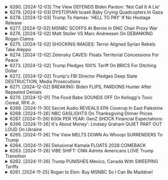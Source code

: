 <details>
<summary>6280. [2024-12-03] The View DEFENDS Biden Pardon: 'Not Call It A Lie'</summary><br>

<a href="https://www.youtube.com/watch?v=z34i54WM8B8" target="_blank">
    <img src="https://img.youtube.com/vi/z34i54WM8B8/maxresdefault.jpg" 
        alt="[Youtube]" width="200">
</a>

# The View DEFENDS Biden Pardon: 'Not Call It A Lie'

## 喬·拜登總統任期總結重點整理

以下針對文章內容，就喬·拜登總統的任期遺產，整理重點：

**一、 核心論點：整體評價負面，歷史評價預期不佳**

*   文章主軸認為，拜登總統的歷史遺產將會是負面的，甚至會被視為比前任總統歐 Barack Obama 和 George W. Bush 更糟糕的總統。
*   核心原因在於外交政策的重大失敗，以及在推動新自由主義秩序轉變、產業政策、反托拉斯措施等方面的努力與外交災難形成強烈對比，導致其在經濟上的正向努力被淹沒。

**二、外交政策的崩潰：**

*   對阿富汗撤軍的執行方式受到批評，被認為是為了掩蓋美國國民的不滿而實施。
*   持續的中東干預政策，未見改善。
*   烏克蘭戰爭的爆發，被視為拜登政府外交政策的重大失敗。
*   其對「基於規則的秩序」的堅持，與其實際政策行為間出現矛盾。

**三、國內政策的混亂：**

*   雖然拜登政府在反壟斷政策、產業政策及勞工權益保護方面取得了進展。
*   美國的經濟狀況，包括通膨及國內動盪，是2008年以來最糟糕的情況。
*   雖然拜登總統在經濟表現上優於歐巴馬總統。但最終整體表現還是令人失望。

**四、對比與類比：**

*   將拜登總統的處境與歷史人物 Calvin Coolidge 進行了對比，認為拜登總統可能會像 Coolidge 一樣，在歷史上成為一個默默無聞且不受重視的人物。
*   認為拜登總統在某些方面，甚至不如吉米·卡特總統。

**五、 選民觀感：**

*   選民對民主制度感到失望，認為其無法解決問題。
*   儘管一些選民支持拜登總統，但許多人最終投票給了唐納·特朗普總統，因為他們對現狀感到無法忍受。

**六、 總統政治手法的矛盾：**

*   拜登總統在赦免其子罪行上，使用了與唐納 Trump總統相同的論述且手法，這也使得美國民眾對其政府產生不信任感。
*  美國政府的政策和言行不一致，使得選民對其政府產生不信任感。

**七、總結：**

*   文章認為，拜登總統的歷史遺產，將是一個複雜且矛盾的遺產。 他在國內政策上取得了一定的成就，但也在外交政策上犯下了嚴重的錯誤。
</details>

<details>
<summary>6279. [2024-12-03] DYSTOPIAN Israeli Baby Crying Quadcopters In Gaza</summary><br>

<a href="https://www.youtube.com/watch?v=Y1Xd9qMWh54" target="_blank">
    <img src="https://img.youtube.com/vi/Y1Xd9qMWh54/maxresdefault.jpg" 
        alt="[Youtube]" width="200">
</a>

# DYSTOPIAN Israeli Baby Crying Quadcopters In Gaza

## イスラエル・ガザ情勢及びバイデン政権に関する詳細な要約

以下の要約は、与えられた文章の内容を客観的にまとめ、条項ごとに整理したものです。

**I. ガザ地区における人道状況と援助活動への攻撃**

* **ワールドセントラルキリッスン攻撃:** ワールドセントラルキリッスンの支援活動員が、イスラエルによる攻撃で殺害された。この組織は、ガザ地区における人道支援活動を行っていた。
* **国際メディアと人道機関への攻撃:** 複数の国際メディアや人道機関の活動が、イスラエルにより阻害されているとの指摘がある。
* **人道危機:** ガザ地区では深刻な人道危機が発生しており、食糧、水、医療などの供給が困難となっている。

**II. イスラエル軍による攻撃とその影響**

* **民間人犠牲者:** ガザ地区におけるイスラエル軍の攻撃により、多数の一般市民が犠牲となっている。
* **インフラ破壊:** 住宅、病院、学校など、ガザ地区のインフラが深刻な打撃を受けている。
* **包囲と移動の制限:** ガザ地区は封鎖され、住民の移動が著しく制限されている。

**III. イスラエルによる言論統制の疑い**

* **報道制限:** イスラエルは、報道機関に対し、ガザ地区における状況報道を制限しているとの疑いがある。
* **ソーシャルメディアの監視:** イスラエルは、ソーシャルメディア上での言論を監視し、プロパレスチナ的な意見を抑圧しようとしているとの指摘がある。

**IV. バイデン政権の動きと批判**

* **パレスチナに対する百年戦争:** バイデン大統領が、ラシード・カーリーによるパレスチナをテーマにした歴史書を読んでいること。この書籍は、パレスチナに対する長年の暴力的な弾圧を詳述している。この行為が批判を呼ぶ。
* **海外訪問時の報道制限:** アフリカ訪問において、米国大統領としての記者会見を行わないこと。これは、米国政府ではなく中国政府の要請によるものであることに批判。
* **無計画な言動:** 大統領の言動が無計画で不整合が多く、混乱を招いていること。
* **ルーズベルトとの比較:** ルーズベルトがアマゾンの熱帯雨林を訪れて体調を崩したことと比較し、バイデン大統領の行動に警鐘。

**V. 独立系メディアの重要性**

* 本動画は、従来の主流メディアとは異なり、独立した視点から事件を報道することの重要性を強調している。
* 独立系メディアを支援することによって、より公平で透明性の高い報道が促進されることを訴えている。

**留意点:**

* この要約は、提供された文章に基づいています。
* 情報の正確性を保証するために、複数の情報源を参照することをお勧めします。
* この要約は、あくまで客観的な概要であり、特定の立場を支持するものではありません。
</details>

<details>
<summary>6278. [2024-12-03] Trump To Hamas: 'HELL TO PAY' If No Hostage Release</summary><br>

<a href="https://www.youtube.com/watch?v=9qEsKKUg8HA" target="_blank">
    <img src="https://img.youtube.com/vi/9qEsKKUg8HA/maxresdefault.jpg" 
        alt="[Youtube]" width="200">
</a>

# Trump To Hamas: 'HELL TO PAY' If No Hostage Release

好的，這裡為您提供錄音檔的重點摘要，以簡潔和有條理的方式呈現：

**核心議題：**

*   **美國總統對以色列及中東局勢立場：** 本段對話主要討論了美國總統特朗普政府的中東政策，特別關注對以色列的強硬支持及可能引發的衝突。

**特朗普政府的中東政策：**

*   **對以色列強硬支持：** 特朗普政府被認為是美國歷史上最支持以色列的政府，這與美國傳統的抑制與平衡政策有所不同。
*   **對伊朗強硬：** 特朗普政府及幕僚，包含國防官員對於伊朗採取強硬的政策，包括退出伊核協議。
*   **對抗風險的漠視：** 許多政府官員傾向於以軍事手段解決衝突，對可能爆發戰爭的風險視而不見。
*   **幕僚影響力：** 總統本人表示希望避免與伊朗發生衝突，但其幕僚團隊（如麥克·沃茨、馬可·魯比歐）對於伊朗強硬派居多，對總統的決策構成影響。
*   **缺乏平衡聲音：** 團隊中幾乎沒有反對對抗的聲音，只有少數官員（如 JD·萬斯）表達不同意見，但其影響力有限。

**潛在風險與擔憂：**

*   **衝突擴大：** 強硬政策可能導致衝突擴大，甚至引發區域戰爭。
*   **忽略風險評估：** 強硬派官員看似無視戰爭的潜在風險。
*   **意識形態與利益：** 意識形態、金錢和各方利益的交織，可能使美國陷入重大的衝突。

**總結：**

本次討論聚焦於美國總統的政策與立場對中東地區衝突的潛在影響。 強硬派官員的影響力、缺乏平衡評估、以及潛在的風險，使得該地區的局勢充滿變數。

請注意，這是一個基於錄音內容的摘要。 完整內容可能包含更多細節和背景資訊。
</details>

<details>
<summary>6277. [2024-12-02] MSNBC SCOFFS At Bernie in DNC Chair Proxy War</summary><br>

<a href="https://www.youtube.com/watch?v=6XEL5Z6D38U" target="_blank">
    <img src="https://img.youtube.com/vi/6XEL5Z6D38U/maxresdefault.jpg" 
        alt="[Youtube]" width="200">
</a>

# MSNBC SCOFFS At Bernie in DNC Chair Proxy War

## 民主黨資金與政治路線分析 - 主要論點及重點整理

本文深入分析了民主黨的政治路線與資金來源，探討其對黨內政策和候選人選定的影響，並批判現狀下的民主黨如何受資金的制約而缺乏真正的變革能力。

**一、核心批評：民主黨資金來源與政治路線的扭曲**

*   **資金至上主義：** 作者認為民主黨的政治路線深受資金的影響，候選人選舉和政策制定往往優先考慮大資金提供者的利益，而非選民需求。
*   **階級鬥爭欠缺：** 作者批評民主黨未能真正展開階級鬥爭，未能有效針對財閥和企業強權展開對抗。
*   **候選人選定機制：** 黨內候選人往往偏向那些擅長於資金籌集而非具有真正的政治遠見和領導力的人。

**二、具體案例與證據分析**

*   **卡瑪拉·哈里斯 (Kamala Harris) 競選案：** 指出哈里斯的競選活動後段時期，在民意支持下降時，資金提供者（例如Uber高管 Tony West）開始影響競選策略，導致其放棄了具有民意基礎的經濟民粹主義路線，轉而推動傳統精英路線。
*   **數據分析及圖表佐證：** 引述Labor Worker Center的數據分析，指出強調經濟民粹主義的廣告更能爭取到工人階級選民的支持，但卻遭到卡瑪拉·哈里斯競選團隊的打壓。
*   **競選資金與政治立場：** 指出民主黨的資金來源導致其候選人往往偏好於風險較低、策略穩妥，而非真正能夠代表民意，推動變革的政治立場。

**三、資金對黨內決策的具體影響**

*   **政策制定：** 黨內政策往往受到大企業和富豪的影响，未能有效解决工人階級和弱勢群體的利益訴求。
*   **候選人選擇：** 大資金提供者往往對候選人的選擇有重要的影響力，導致那些能够争取到政治捐獻的候選人更容易获得黨內支持。
*   **競選策略：** 資金提供者的影響還會拓展到競選策略的制定，例如廣告投放、媒體溝通等，導致競選活動往往偏離選民的真實需求。

**四、作者觀點與建議**

*   **呼籲禁止企業捐款：** 作者認為，民主黨應該禁止企業和富豪向黨內捐款，以消除資金對黨內決策的影響。
*   **重塑候選人選定機制：** 重視候選人的政治遠見、領導能力和代表民意能力，而非資金籌集能力。
*   **展開真正的階級鬥爭：** 關注工人階級和弱勢群體的利益訴求，與財閥和企業強權展開對抗，推動更公平、公正的社會。

**總結：**

文章批判了民主黨受資金控制的現象，認為這阻礙了其進行真正的變革和推動進步政策的努力。作者希望通過禁止企業捐款、重塑候選人選定機制，以及展開真正的階級鬥爭，使民主黨更好地服務於人民，實現社會的公平正義。
</details>

<details>
<summary>6276. [2024-12-02] Matt Stoller VS Marc Andreesen On DEBANKING Rogan Claims</summary><br>

<a href="https://www.youtube.com/watch?v=7R-4Wk_MGHc" target="_blank">
    <img src="https://img.youtube.com/vi/7R-4Wk_MGHc/maxresdefault.jpg" 
        alt="[Youtube]" width="200">
</a>

# Matt Stoller VS Marc Andreesen On DEBANKING Rogan Claims

以下是根據提供的文字內容，清晰、客觀的重點整理：

**一、討論核心：消費者金融保護局 (CFPB) 與其功能**

*   **CFPB 的主要職責:** 保護消費者免受不公平、欺騙性或濫用性的金融行為的侵害，並促進金融知識普及。
*   **CFPB 的成就:**
    *   返還給受害消費者的資金高達 1.9 億美元，針對非法規費和汽車貸款轉帳問題。
    *   近 1.4 億美元返還給因違規收費或汽車貸款收費而受損的消費者。
    *   推動「公開銀行規則」，允許消費者更輕鬆地轉移銀行賬戶，促進競爭。
    *   實施競競爭促使銀行家起訴CFPB。

**二、政治因素與批評**

*   **對 CFPB 的批評:** 有人以伊麗莎白·沃輪 (ElizabethWarren) 的參與為由，將 CFPB 歸類為過度擴張的行政機構。
*   **對批評的回應:** 該機構在保護消費者權益方面非常有效，且應被視作正當的政府職能而非惡意行政。
*   **特朗普政府的立場:** 分析師表示，馬克·安德里奧斯 (Mark Andrees)可能試圖將特朗普傾向於廢除CFPB。

**三、CFPB 的核心功能與爭議**

*   **促成競爭:** “公開銀行規則”允許消費者輕鬆轉移銀行賬戶，引發銀行家的不滿，並導致他們起訴 CFPB。
*   **維護創新:** 促進新的銀行和金融科技公司的進入，對現有銀行構成挑戰。

**四、更廣泛的政治爭論**

*   **行政機構的必要性:** 在複雜社會中，需要有效的政府管理機構，以確保公平的治理。
*   **拜登政府的立場:** 分析師對拜登政府在理解這一點的能力表示懷疑。
*   **對政府治理的反思:** 需要長期有效的統治才能使政府管理良好。

**五、核心觀點總結**

*   CFPB 在保護消費者權益方面發揮了重要的作用。
*   對 CFPB 的批評通常源於政治立場或對行政機構的普遍擔憂，而非對該機構實際績效的客觀評估。
*   有效的政府治理需要強大的法律框架和具有公信力的管理機構，以確保金融市場的公平和透明。
</details>

<details>
<summary>6275. [2024-12-02] SHOCKING IMAGES: Terror Aligned Syrian Rebels Take Aleppo</summary><br>

<a href="https://www.youtube.com/watch?v=Jvezr1jHJLI" target="_blank">
    <img src="https://img.youtube.com/vi/Jvezr1jHJLI/maxresdefault.jpg" 
        alt="[Youtube]" width="200">
</a>

# SHOCKING IMAGES: Terror Aligned Syrian Rebels Take Aleppo

## シリア情勢に関する文獻總括

本稿は、ある時期のシリア情勢に関する分析をまとめたもので、複雑化する地域動向と、それに対する米国外交政策の影響を中心に論述しています。

### 1. シリア情勢の現状と各勢力の動向

*   **アレッポの陥落と政権勢力の脆弱化**: 政権軍の中核的存在であったワーグナー準軍事組織の解散により、政権軍の戦力は大幅に低下。ロシアの支援に依存する状況が鮮明になっています。
*   **過激組織の台頭**: 政府軍の弱体化と米国の制裁によって、再び過激組織が力を付け始めている。旧来のISISと類似の事態が再発する可能性が示唆されています。
*   **ヒズbollahの打撃**: イスラエルとの戦闘による損害を受け、シリアにおける影響力が低下しています。これにより、ヒズbollahが重要な支援者であったアサド政権も力を失いつつあります。
*   **アルカイダの影響力増大**: 政権軍の弱体化に乗じてアルカイダが勢力を拡大しており、地域の安定を脅かす存在となっている。

### 2. 米国外交政策の影響と責任

*   **制裁と孤立化**: 米国はダマスクスのアサド政権に対し、制裁を科し、国際的に孤立させる政策を推進しています。これにより、政権は弱体化し、過激派の活動を誘発する要因となっています。
*   **反政府勢力の支援**: 米国は以前、反政府勢力を支援し武器を供給していましたが、最近では関与が減少しています。しかし、その過去の行動が現在のアメリカ外交政策を複雑にしています。
*   **地域安定への否定的な寄与**: 米国のアクションにより、シリアは不安定になり、地域の安定を脅かす存在となっている。

### 3. 多様な勢力間の複雑な関係

*   **イスラエルの関与**: イスラエルは、シリア内でのヒズbollahによる武器輸送を防ぐために、シリアを頻繁に空襲しています。
*   **国際的アクターの立場**: 各国がシリアに関心を抱き、様々な影響を与えている。

### 4. 今後の展望と課題

*   **シリアの不確実な未来**: シリアの国情は不安定で、今後の展開は不透明である。
* **サドの再編可能性**: サドが再集結できるかは不明ではあるが、状況の推移が注目される。
*   **地域の安定と安全保障**: シリア情勢の悪化が、地域全体の安定と安全保障に深刻な影響を与える可能性がある。

本分析は、シリア情勢が複雑に絡み合った要因によって左右されることを示しています。アメリカをはじめとする国際社会が、この地域で責任ある役割を果たすためには、多角的な視点と慎重な対応が必要不可欠です。
</details>

<details>
<summary>6274. [2024-12-02] Zelensky CAVES: Floats Territorial Concessions For Peace</summary><br>

<a href="https://www.youtube.com/watch?v=LN1TRnHRdgg" target="_blank">
    <img src="https://img.youtube.com/vi/LN1TRnHRdgg/maxresdefault.jpg" 
        alt="[Youtube]" width="200">
</a>

# Zelensky CAVES: Floats Territorial Concessions For Peace

以下は、提供されたテキストの主な要点と分析を包括的、客観的、構造化された形式でまとめたものです。

**I. ウクライナとガザ情勢に対する国民の不満**

*   **外交政策の重要性:** トランプ支持者の投票行動（AOCのインタビューから）を分析する中で、ガザとウクライナ情勢に関心が薄い、あるいは反対している有権者が、トランプ氏の支持に繋がっていることが強調されている。
*   **税金の使途への不満:** 外国紛争に税金を浪費している一方で、国内の問題（例：経済的困窮、物価上昇）が解決されていないことへの強い不満が示されている。特に、市民社会プログラムへの資金提供と国内の経済状況との不均衡が指摘されている。
*   **民主党の弱点:** ウクライナとガザ情勢に対する民主党の政策が、道徳的な正義と国内の経済問題の双方で、一部の有権者にとって十分な説得力を持っていないことが指摘されている。

**II. ドナルド・トランプの再選戦略と魅惑性**

*   **反戦イメージと投票行動** トランプ氏は、「反戦」の立場を強調することで、外交政策への関心の低さを巧みにつなげ、有権者の共感を呼ぶ戦略を狙っていると分析されている。
*   **勝利を掴む力:** トランプ氏は、これまで共和党が苦労してきた一般選挙での勝利（説得力のある勝利）を達成する可能性を秘めている。 
*   **混沌とした姿勢と支持:** トランプ氏は混沌とした政治的なスタイルでありながら、それを支持者に受け入れられ、政治的な魅力を生み出していることが指摘されている。

**III. 民主党への提言と潜在的な問題点**

*   **議論の必要性:** 民主党は、ウクライナとガザ情勢に対する政策を効果的に訴求できる人物を育成し、議論のリードを図るべきである。
*   **外交政策への批判:** ディスカッションを通じて、民主党は自身の外交政策における矛盾点を明確にし、国民に適切な説明をなすべきである。

**IV. 全体的な分析と結論**

*   **国内外の問題の相互接続:** 国際的な紛争と国内経済問題は密接に関連しており、有権者はその関連性を認識している。
*    **税金と資金の使途:** 税金をどこにどの用に使うのかは、国民の関心を引く重要な要素であり、民主党は政策を説明する際にそれを強調すべきである。
*   **トランプの魅力:** トランプ氏は、外交政策と国内経済問題の両方で、一部の有権者の不満を利用して支持を集める能力を持っている。
</details>

<details>
<summary>6273. [2024-12-02] Trump Pledges 100% Tariff On BRICS For Ditching Dollar</summary><br>

<a href="https://www.youtube.com/watch?v=iGvb5sIz9zI" target="_blank">
    <img src="https://img.youtube.com/vi/iGvb5sIz9zI/maxresdefault.jpg" 
        alt="[Youtube]" width="200">
</a>

# Trump Pledges 100% Tariff On BRICS For Ditching Dollar

## トランプ政権下の貿易政策：焦点と分析 (要約)

**概要:** 本資料は、トランプ政権下の貿易政策、特にCanadaとの関係性、並びに今後の展開について、インタビュー内容を元に整理したものです。

**I. 全体像：トランプ政権の貿易政策の特徴と動機**

*   **国家安全保障の重視:** フェンタニルなどの麻薬対策を名目に、貿易政策を国家安全保障上の問題と位置づける傾向が強い。これにより、従来型の貿易交渉の枠組みを超えた政策展開が期待される。
*   **従来の貿易枠組みからの逸脱:** フェンタニル問題と貿易措置を直接結びつけることは、従来の貿易慣行から逸脱する行為と見なされる場合がある。
*   **大統領の裁量権の拡大:** 大統領は国家安全保障上の緊急事態を判断し、独自の裁量権で関税措置を講じることが可能である。裁判所がこれに異議を唱える可能性は低いと見られている。

**II. カナダとの関係性**

*   **貿易赤字への不満:** トランプ政権はカナダとの貿易不均衡を是正したいと考えており、不当な貿易慣行の是正を目指している。
*   **フェンタニル問題:** カナダからのフェンタニル流入を問題視し、貿易措置によってこの状況に対処しようとしている。ただし、カナダはフェンタニルの供給源ではないと主張している。
*   **貿易交渉の現状:** カナダとの貿易交渉は複雑化しており、今後の展開は不透明である。

**III. 関係者への影響**

*   **ボブ・ライトハイザー（前貿易担当代表）:** ライトハイザーは真面目な交渉者であり、現実的な視点を持っており、 トランプ政権からの排除は、トランプ大統領の忠誠心を重視する姿勢が反映された結果である。ライトハイザーの排除は、建設的で合理的な交渉を難しくする可能性がある。

**IV. 今後の展望**

*   **不確実性の増大:** トランプ政権の変則的な政策運営は、貿易交渉の不確実性を高めている。
*   **国家安全保障の重視:** 国家安全保障を理由とした政策展開は、今後の貿易政策の見通しを不確実なものにする。

**結論:** トランプ政権下の貿易政策は、従来の枠組みにとらわれず、大統領の裁量権による政策運営がみられる。国家安全保障を理由とした政策展開、関係者の排除、不確実性の増大などが懸念される。
</details>

<details>
<summary>6272. [2024-12-02] Trump's FBI Director Pledges Deep State DESTRUCTION, Media Prosecutions</summary><br>

<a href="https://www.youtube.com/watch?v=o2m4EEUgbQ0" target="_blank">
    <img src="https://img.youtube.com/vi/o2m4EEUgbQ0/maxresdefault.jpg" 
        alt="[Youtube]" width="200">
</a>

# Trump's FBI Director Pledges Deep State DESTRUCTION, Media Prosecutions

## 文档摘要：政治任命与权力运作分析

**概要:** 此段视频内容主要分析了特朗普政府（以及潜在的未来政府）内的人事安排，批判了权力运作中的裙带关系和利益输送，并讨论了相关人事对政策走向的潜在影响。

**关键要点和分析:**

**一、农业部政策的影响**

*   **R.D. Hubbard的任命:** 特朗普任命R.D. Hubbard为农业部顾问，这引发了对Hubbard先前涉嫌欺诈活动的质疑。Hubbard曾因对黑人农民的歧视性贷款审批行为遭到调查，此任命可能暗示着对历史性不正义缺乏重视，以及对农业政策公平性的轻视。
*   **对R.F.K. Jr.的影响:** R.D. Hubbard的任命可能对R.F.K. Jr.的政策空间造成阻碍。

**二、政治任命中的裙带关系与利益输送**

*   **查尔斯·库斯纳 (Charles Kushner) 的任命:** 特朗普任命查尔斯·库斯纳为驻法国大使。查尔斯·库斯纳此前曾因逃税、妨碍司法公正等罪名被定罪，并因此受到特朗普的恩赦。此任命被批评为赤裸裸的裙带关系，代表了特朗普政府对法律的践踏和对腐败行为的纵容。库斯纳与克里斯·克里斯蒂旧怨也为此次任命蒙上阴影。
*   **蒂凡妮·特朗普姻夫父亲的任命:** 蒂凡妮·特朗普的姻夫的父亲被任命为特朗普的中东问题高级顾问，体现了特朗普政府将家族成员纳入核心决策体系的趋势，被评论员形容为君主制般的举动。

**三、对特定政策可能造成的潜在影响:**

*   **农业政策:** 对黑人农民的歧视性贷款审批行为可能预示着农业政策的不公平性。
*   **外交政策:** 缺乏专业背景的家族成员可能对外交政策的有效性产生负面影响。

**四、对权力运作的批判:**

*   **缺乏透明度:** 人事安排缺乏透明度，难以评估潜在的利益冲突和政策偏见。
*   **制度腐败:** 多起任命案体现出制度腐败和对法律的漠视，破坏了公众对政府的信任。
*   **权力运作模式：** 特朗普政府的权力运作模式体现出君主制特征，将家族成员纳入决策体系，破坏了政治生态的平衡。

**五、对未来政府的影响：**

*   **潜在风险：** 如果未来政府沿用现有的权力运作模式，将面临更大的制度腐败和政策风险。
*   **独立媒体的作用：** 独立媒体的监督和曝光至关重要，有助于提高透明度，促进制度改革。

**总结:**  该段视频分析揭示了一种令人担忧的权力运作模式，即通过裙带关系和利益输送来实现政治目标。这不仅损害了政府的公信力，也可能对社会公平和制度健康造成长远的影响。
</details>

<details>
<summary>6271. [2024-12-02] BREAKING: Biden FLIPS, PARDONS Hunter After Repeated Denials</summary><br>

<a href="https://www.youtube.com/watch?v=7CSH8WjF0bE" target="_blank">
    <img src="https://img.youtube.com/vi/7CSH8WjF0bE/maxresdefault.jpg" 
        alt="[Youtube]" width="200">
</a>

# BREAKING: Biden FLIPS, PARDONS Hunter After Repeated Denials

## 焦點與論點整理 (喬·拜登評論摘要)

**概述：** 此講者表達了對美國總統喬·拜登強烈的批判，認為其行為帶有個人英雄主義、自私，且與其早期宣揚的價值觀背道而馳。評論涵蓋了拜登的政治策略、政策抉擇，以及對民主黨的影響。

**一、拜登的個人特質與政治行為：**

*   **自私及權力慾：** 強調拜登是個權力慾強的人，即使在表明可能只做一任總統後，仍然堅持執政，並意圖干擾民主黨的發展。
*   **利用與欺騙：** 講者認為，拜登上任後並未兌現承諾，而是利用選民的信任，追求個人利益。
*   **缺乏誠信:** 指控拜登長期以來並未遵循既定的道德標準，其言行與宣揚的價值觀存在巨大落差。
*   **性格缺陷：**  將拜登描述為一個自戀且傲慢的人，缺乏真正關心美國及公民福祉的意願。

**二、拜登的政策決策與影響：**

*   **對中東議題的責任：** 認為拜登對加沙地帶的現狀負有共謀責任，並未以有效方式解決衝突。
*   **對民主黨的干擾：**  講者認為拜登堅持執政，並將卡玛拉·哈里斯推入困難境地，阻碍民主黨發展。
*   **未能終止特朗普時代：** 指控拜登在未能成功結束特朗普時代的責任重大，未能實現其承諾的政治變革。
*   **對法治的態度：** 強調拜登同意由特朗普任命的檢察官調查其子，並設置特別檢察官，顯示出對法治標準的搖擺不定。

**三、對政治現狀的觀察：**

*   **對政治制度的幻滅：** 對政治家普遍存在的自私和權力慾表示失望，認為拜登只是其中之一。
*   **價值觀的崩塌：** 認為許多政治家的道德標準低下，對公眾福祉漠不關心。
*   **對政治現狀的接受：** 講者坦言，對政治家普遍存在的缺陷感到麻木，認為這是政治制度的常態。
*   **對真相的揭露：** 感謝拜登揭示了他真正的本性，並暴露了政治家長期以來存在的欺騙行為。

**總結：**

講者強烈批判了喬·拜登的個人特質、政治行為和對美國政治的影響，認為其行為與其宣揚的價值觀背道而馳。他對政治制度的普遍缺陷感到失望，並認為拜登只是其中之一。
</details>

<details>
<summary>6270. [2024-12-01] The Food Babe SOUNDS OFF On Kellogg's Toxic Cereal, RFK Jr.</summary><br>

<a href="https://www.youtube.com/watch?v=lcgBTnPXQnQ" target="_blank">
    <img src="https://img.youtube.com/vi/lcgBTnPXQnQ/maxresdefault.jpg" 
        alt="[Youtube]" width="200">
</a>

# The Food Babe SOUNDS OFF On Kellogg's Toxic Cereal, RFK Jr.

以下為針對對話內容之重點整理，以條列式、正式用語呈現，並加以分段整理：

**一、訪談對象與主題**

*   **訪談對象：** FoodBabe.com 創辦人暨倡導者 (以下簡稱「FB」)。
*   **訪談主題：** FB 闡述了食品工業及相關產業如何透過操控公眾認知，以維護自身利益及阻礙食品供應鏈改革。
*   **核心論點：** 食品化工產業常見的「人身攻擊」戰術，試圖抹黑倡導食品安全的資訊發布者，轉移焦點，以阻止民眾關注真實訊息(例如:食品成分、安全性、健康議題)。

**二、產業影響操作與資訊戰**

*   **金融利益驅動：** 食品及化工產業投入資金設立所謂的「正面團體」（Front Groups），例如美國科學健康委員會 (American Science Health Council)。
*   **資金流動與利益衝突：** 上述團體接受來自龍HEAD 食品公司(例如：Johnson & Johnson、Kellogg’s、Coca-Cola 和 Pepsi)，藉此影響研究結果。
*   **攻擊模式：** 該產業慣用「攻<0xE8><0xAA><0x8B>人身」（Ad Hominem，直接人身攻擊）而非討論議題。針對倡導食品改革者發起抹黑行動，試圖破壞其權威性與公信力。
*    **人身攻擊的邏輯：** 質疑倡導者的專業資格，暗示其沒有權利發表評論，藉此混淆視聽，轉移議題焦點。

**三、倡議與改革方向**

*   **食品成分透明化：** 倡導者致力於提高消費者對於食品成分及生產過程的認識。
*   **健康飲食推廣：** 鼓勵消費者選擇天然、健康的食材，摒棄過度加工食品。
*   **破除利益集團迷思：** 倡導者主張要正視食品工業集團的利益衝突，並揭露其隱瞞真相的行為。

**四、行動建議與資訊管道**

*  **FB呼籲民眾關注真相**：勿被產業操控的負面宣傳所迷惑，而是要主動搜尋可靠資訊，並以理性思辨的角度看待各種聲明。
*   **資訊資源：**
    *   **網站：** foodbabe.com （可訂閱電子報以獲取更多資訊）
    *  **社交媒體**:追蹤Food Babe的社群媒體平台

**五、預期與結論**

*   **凱洛公司案例**：FB預測凱洛公司將透過置換產品的方式迴避改革，而非正面面對改革需求。
*    **勝利展望**：FB認為食品供應鏈的改革勢在必行，並對未來可能取得的勝利充滿信心。

**總結：**

FB的訪談揭示了食品工業為了維護自身利益，如何運用各種手段操控公眾認知。她強調了揭露真相、提高消費者意識的重要性，並呼籲大家共同推動食品供應鏈的改革。
</details>

<details>
<summary>6269. [2024-11-30] Secret Audio REVEALS EPA Coverup In East Palestine</summary><br>

<a href="https://www.youtube.com/watch?v=TNfoxhzpX0s" target="_blank">
    <img src="https://img.youtube.com/vi/TNfoxhzpX0s/maxresdefault.jpg" 
        alt="[Youtube]" width="200">
</a>

# Secret Audio REVEALS EPA Coverup In East Palestine

## 東巴勒斯坦列車事故及公共衛生危機重點摘要

**一、 事件概要與核心問題:**

*   **列車脫軌與爆炸:** 美俄州東巴勒斯坦發生列車脫軌事故，涉及有毒化的氯乙烯運送，為防止更大災變，現場決定引爆氯乙烯，形成毒氣雲。
*   **居民健康影響:** 引爆造成民眾暴露多種有毒物質，長期可能引發癌症及生殖問題。
*   **政府反應與情報隱匿:** 報告指出，美國環保署（EPA）在事故發生時未及時告知民眾危險，且對事故的真實影響程度有所隱瞞。

**二、 主要指控與爭議點:**

*   **企業責任:** 強調鐵路公司為事故主因，應承擔更多責任。
*   **政府失職:** 指責環境保護署未能有效保護民眾，並與破產的鐵路公司達成妥協。
*   **環境污染與長期影響:**  氯乙烯及其相關物質造成的長期健康危害，包括癌症、生殖問題，認知能力下降等等。
*   **信息不公開:** 指出政府對事件真相有隱瞞，未充分告知民眾危險。
*   **和解金不足:** 強調和解方案未提供受害者充分的醫療補助。

**三、 類似案例與系統性問題:**

*   **與佛林特水危機相似:**  指出此事件與佛林特市供水危機皆是企業與政府疏忽導致的公共衛生危機。
*   **管制機關被企業收買：**  指出美國環保署 (EPA) 可能被大型企業控制，影響了其保護環境的獨立性和公正性。
*   **環境正義問題：**  強調此類事件往往發生在弱勢群體居住的地區，加劇環境正義不公。

**四、 主講者訴求:**

*   **政府應宣布進入災害狀態：** 呼籲白宮宣布進入災害狀態，為受害者提供更好的救濟和援助。
*   **受害者應獲得充分補償：** 呼籲鐵路公司和政府承擔全部賠償責任，提供受害者免費的醫療補助和遷移補償。
*   **加強環境保護監督：** 呼籲改革環境保護監管制度，防止類似事故再次發生。
*   **關注獨立媒體：** 呼籲支援獨立媒體工作者，如Jordan Anderson，進行實地調查報告，揭露真相。

**五、 主講者資訊：**

*   **Jordan Anderson：** 獨立調查記者，Youtube頻道："Status Coup" 。出版書籍《毒物》(Toxin)，揭露佛林特水危機事件。
*   呼籲關注Youtube頻道、購買書籍、以及其它支援獨立媒體的方式。
</details>

<details>
<summary>6268. [2024-11-26] NBC GASLIGHTS On Thanksgiving Dinner Prices</summary><br>

<a href="https://www.youtube.com/watch?v=BaOTW_FGh1E" target="_blank">
    <img src="https://img.youtube.com/vi/BaOTW_FGh1E/maxresdefault.jpg" 
        alt="[Youtube]" width="200">
</a>

# NBC GASLIGHTS On Thanksgiving Dinner Prices

## 分析內容摘要：感恩節前後的談話

以下是對文本內容的重點整理，以條列式呈現，並分段歸納：

**一、經濟與消費趨勢 (The Economics of Food & Consumption)**

*   **食物價格與食材品質：** 討論提及在英國購買的糖果(Sour Patch Kids)的品質與美國本土產品的差異，暗示對於食品原料供應鏈和品質的關切。
*   **消費需求：** 提及過去紐約市長 Bloomberg限制大杯蘇打水引發的國民憤怒，凸顯消費者的權利意識與對個人自由的堅持。即使在健康飲食的推動下，民眾仍會反對過度的干涉。

**二、感恩節傳統與個人偏好 (Thanksgiving Traditions & Personal Preferences)**

*   **感恩節菜餚：** 討論圍繞感恩節美食展開，包括填料（stuffing）、烤紅薯（sweet potato casserole）、蔓越莓醬(cranberry relish)和派(pies，蘋果和南瓜)。
*   **家庭傳統與個人口味：**  嘉賓分享了對於母親製作的感恩節食物的回憶，強調了食物所連結的感情、情感共鳴以及個人對不同菜餚的偏好。
*   **便捷食品 vs. 自製菜餚：**  談到使用即食填料的便利性（"stove-top stuffing"），以及在一年到來的任何時間都可以享用美食的願望。

**三、政治與社會議題 (Political & social issues)**

*   **自由意識：** 討論了對消費限制的憤怒（例子：大杯蘇打水的限制），突出個人自由和消費自主的重要性。
*   **食品供應鏈：** 討論了不同國家食品成分的差異。
*   **政治討論：** 提到 RFK Jr. 的潛在限制以及可能因此引發的民眾不滿。

**四、節目結尾 (End of Show)**

*   **感謝聽眾：** 主持人感謝聽眾的支持和收視，並預告未來會有豐富的內容。
*   **鼓勵訂閱：** 主持人鼓勵聽眾訂閱 breakingpoints tocom，以支持獨立媒體的發展。
*   **呼籲互動：**  鼓勵聽眾點贊和留言，以擴大節目的影響力。

**總結：** 本次節目涵蓋了感恩節傳統、食物消費趨勢、政治議題和獨立媒體發展等多元主題。節目以輕鬆的對話形式，展現了對社會議題的關注和對個人自由的重視。
</details>

<details>
<summary>6267. [2024-11-26] 600k PER YEAR: GenZ SHOCK Financial Expectations</summary><br>

<a href="https://www.youtube.com/watch?v=gmQxoZCJt4c" target="_blank">
    <img src="https://img.youtube.com/vi/gmQxoZCJt4c/maxresdefault.jpg" 
        alt="[Youtube]" width="200">
</a>

# 600k PER YEAR: GenZ SHOCK Financial Expectations

以下是对文本内容的清晰、客观重点总结，采用正式用語，以段落归纳，并以条列式格式整理：

**一、 消費者文化与媒体景观的演變**

*   **單一文化 (Monoculture) 的衰落**:
    *   过去，有限数量的广播电视网络创造了共享文化参考。
    *   有线电视、互联网和社交媒体 (特别是 TikTok 和 Instagram) 的兴起，正在摧毁这种文化共同体。
*   **媒体消费模式的变化**:
    *   有線電視曾經是打破單一媒體格局的墊腳石，但進而導致了更分散的選擇。
    *   如今，算法驱动的个性化媒体体验 (TikTok、Instagram) 正在进一步分割受眾。
    *   DVR等技術的进步，允许用户按自己的时间表消费内容，但这同时也削弱了同步观看体验。

**二、 不同世代对媒体的看法**

*   **千禧一代的文化影响**:
    *   千禧一代是最后一个经历相对统一的文化体验的世代。
    *   千禧一代的文化参考 (例如在电影和流行文化中的) 仍然很重要。
*   **对新媒体的焦虑**:
    *   对电视的早期对电视的影响的担忧与今天对社交媒体的影响的担忧相似。
    *   尽管如此，科技进步是双刃剑。
*   **世代偏见**:
    *   对社交媒体的负面看法可能源于世代偏见。

**三、 媒体形式对大脑的影响**

*   **媒介形式的潜在负面影响**:
    *   对电视、社交媒体、游戏化及算法的影响存在担忧。
    *   這些影響可能對大脑和认知产生负面影响。
*   **媒体适应的必然性**：
    *   人们可能会适应这些影响，并逐渐将其视常态。

**四、 媒体趋势的评估**

*   **DVR 和流媒體的积极影响**:
    *   DVR 等技术使人们能够根据自己的时间表消费媒体。
*   **媒體技術的兩面性**:
    *   所有媒体趋势都是双刃劍：既有益处，也有弊端。
*   **对獨立媒體的支持**:
    *   節目提倡支持獨立媒體，以確保媒體的多樣性。

**总结**: 此文本讨论了媒体消费方式的演變，不同世代对媒体的看法，以及媒體內容对大脑可能产生的影响，并对独立媒体的未来表示支持。
</details>

<details>
<summary>6266. [2024-11-26] It's About Money': Lindsey Graham QUIET PART OUT LOUD On Ukraine</summary><br>

<a href="https://www.youtube.com/watch?v=tWMVLtbc4L8" target="_blank">
    <img src="https://img.youtube.com/vi/tWMVLtbc4L8/maxresdefault.jpg" 
        alt="[Youtube]" width="200">
</a>

# It's About Money': Lindsey Graham QUIET PART OUT LOUD On Ukraine

## 解釋影片文本重點整理

**總體概述:** 影片討論了美國對烏克蘭戰爭支援策略的轉變，以及前總統川普潛在的解決方案，並分析了共和黨內對此問題的態度。

**I. 川普政府潛在的戰略：**

*   **協商解決：** 川普政府似乎傾向透過協商而非軍事升級來解決烏克蘭危機，並認為在川普執政期間，此衝突不會發生。
*   **代表性發言人：** 川普政府中擔任重要職務的人員，例如戈（Go），宣稱他所說的即是川普政府的計畫，暗示川普正在推動協商解決。
*   **不同於反戰人士期望：** 川普政府的策略與部分反戰人士預期的軍事升級或戰略退讓截然不同。

**II. 共和黨內部態度：**

*   **聯動條件：** 共和黨人試圖將邊境安全資金和對烏克蘭的援助結盟，以作為政治談判的手段。
*   **政治包庇：** 川普的策略被認為是為共和黨人提供了一個政治上的掩護，使其能夠支持或反對對烏克蘭的援助，而不必直接為其立場辯護。
*   **戰略轉變：** 共和黨內部對戰爭的態度可能正在演變，與民眾的觀點趨於一致。

**III. 川普政府的外部關係影響：**

*   **重視人際關係：** 川普重視人際關係，例如他與俄羅斯總統普丁和烏克蘭總統澤連斯基的關係，可能會影響其解決衝突的策略。
*   **澤連斯基總統的行動：** 澤連斯基總統親自到川普位於瑪拉格奧莊園進行互動，顯示出雙方關係的重要性。

**IV. 外部援助策略的矛盾：**

*   **對烏克蘭的援助與美國國內問題：** 對烏克蘭的援助與美國邊境安全問題的矛盾，反映了國內政治層面上的挑戰。
*   **人道問題與政治立場：** 美國對以色列的武器輸出的自相矛盾，與其宣稱的人道立場和國際秩序執行者角色產生矛盾。

**總體評估:** 影片分析了美國政府對烏克蘭的援助，以及共和黨內部對此問題的態度所出現的轉變。影片指出，川普政府可能正在探索一種透過協商而非軍事升級解決衝突的策略，並利用國內政治因素和個人關係來推動其計畫。
</details>

<details>
<summary>6265. [2024-11-26] The View MELTS DOWN As Whoopi SURRENDERS To Trump</summary><br>

<a href="https://www.youtube.com/watch?v=LYkrfbE778k" target="_blank">
    <img src="https://img.youtube.com/vi/LYkrfbE778k/maxresdefault.jpg" 
        alt="[Youtube]" width="200">
</a>

# The View MELTS DOWN As Whoopi SURRENDERS To Trump

## Breaking Points 討論摘要 – 選舉動員、政治菁英與黨派責任 (2024)

以下為節目內容重點摘要，以條列式呈現：

**一、社會動員與政治冷卻**

*   **低迷的政治熱度:** 觀察到社會對於政治運動和抗議活動的熱情正在消退。2016年以及2017年的「反川普」運動和狂熱，現正逐漸平靜下來，進入相對穩定的狀態。
*   **參與疲勞:** 輿論對於大規模抗議和動員感到疲勞，降低了對政治事件的反應和關注度。
*   **選舉動員的減退:** 選舉活動和組織化的政治動員，相較以往，呈現出較低程度的參與度和影響力。

**二、政治菁英的特權與責任迴避**

*   **媒體菁英的同流合汙:** 批評選舉諮詢公司和媒體菁英，儘管選舉失敗仍能從中獲利，並維持其地位和影響力。
*   **缺乏問責:** 民主黨的選舉策略顧問，即使造成選舉失利，仍能持續獲得合約和曝光機會，缺乏明確的問責機制。
*   **特權階級的冷漠:** 批評部分政治菁英對社會經濟問題（如食品價格上漲、大量強制遣送）漠不關心，因為他們不會直接受到這些問題的衝擊。

**三、政治菁英的過度吹捧與實際能力**

*   **神化政治人才:** 質疑對政治人才的過度評價，特別是那些曾經參與過成功選舉運動的人，認為部分成功可能只是時機得當或運氣好所致。
*   **過度吹捧選舉策略:** 批評對選舉策略的盲目信任和過度解讀，認為成功選舉不一定代表其策略卓越，可能是外部因素（如經濟狀況、對手）所致。
*   **缺乏深刻的政治洞察:** 質疑部分政治菁英缺乏對政治議題的深入理解和深刻洞察，傾向於仰賴既定模式和流行觀點。
*   **案例分析：歐巴馬與羅姆尼：** 將歐巴馬的選舉成功與羅姆尼的後續發展進行對比，質疑後者的政治能力，並指出外部因素在選舉中的重要性。

**四、黨派責任與政治路線**

*   **民主黨的失敗責任：** 批評民主黨未能有效應對社會問題和經濟挑戰，導致選舉失敗，並未能有效批判和反思。
*   **共和黨的崛起：** 指出共和黨利用社會矛盾和民粹情緒，在選民中獲得支持，並重新定義政治路線。
*   **政治路線的轉變：** 解讀左右翼政治力量的變化和轉變，以及對社會和政治結構的潛在影響。

**五、 總結**

*   強調社會參與的疲勞與社會運動的衰退，政治熱情似乎在消散。
*   批判政治菁英迴避責任，缺乏對社會議題的深刻理解和思考，並從中獲取私利。
*   呼籲選舉策略的客觀評估，並探討左右政黨的責任和政治路線。
*   強調對既定的選舉模式與政治精英的反思與批判，以求革新與突破。
</details>

<details>
<summary>6264. [2024-11-26] Delusional Kamala FLOATS 2028 COMEBACK</summary><br>

<a href="https://www.youtube.com/watch?v=-YaWEWmLVVo" target="_blank">
    <img src="https://img.youtube.com/vi/-YaWEWmLVVo/maxresdefault.jpg" 
        alt="[Youtube]" width="200">
</a>

# Delusional Kamala FLOATS 2028 COMEBACK

以下是這段談話的重點整理，使用正式用語並按小節歸納，以條列式呈現：

**一、卡瑪拉·哈里斯的政治前景分析**

*   **重申狀態：** 儘管在艾奧瓦州初選失敗、資金充足但表現不佳，以及先前放棄競選總統等，卡瑪拉·哈里斯仍然存在重返政壇的可能性。
*   **加州作為重啟政治生涯的最佳舞台：** 卡利佛尼亞州被視為卡瑪拉·哈里斯重啟政治生涯的理想地點，因為她在此有強大的地方組織支持基礎。
*   **共和黨競爭者：** 凱特琳·詹納被認為是潛在的共和黨挑戰者，並可能對抗卡瑪拉·哈里斯。但加州共和黨的狀況不佳可能使其難以競爭。
*   **加州選舉制度：** 加州實行初選制度（“叢林初選”），前兩名得票者進入總選舉，使得共和黨挑戰者更具潛力。

**二、哈里斯的優勢與劣勢**

*   **優勢：** 強大的地方組織支持、加州民意基礎、以及儘管先前表現不佳，仍有大量資金支持。
*   **劣勢：** 艾奧瓦州初選的失敗、競選執行力不佳、與公眾聯繫不足。

**三、其他政治因素**

*   **共和黨的困境：** 加州共和黨組織虛弱，可能難以挑戰卡馬拉·哈里斯，即便有潛在候選人。
*   **選舉制度的影響：** 加州選舉制度可能使共和黨挑戰者更容易進入總選舉。
*   **資金與利益：** 儘管競選表現不佳，但哈里斯的競選團隊仍獲得相當可觀的資金回報，引發外界對於選舉資金流向的討論。

**四、總結與展望**

*   卡馬拉·哈里斯重返政壇的可能性仍然存在，關鍵在於她在加州的活動和表現。
*   共和黨的競爭者可能對她構成挑戰，但加州共和黨的現狀使她的勝算較高。
*   競選團隊財務狀況和資金流向可能引發進一步討論，而哈里斯需要重新建立公眾信任並展現強大的領導力。

**關鍵詞：** 卡玛拉·哈里斯、加州、政治生涯、选举制度、共和党、资金流动、领导力。
</details>

<details>
<summary>6263. [2024-11-26] VIBE SHIFT: CNN Admits Americans LOVE Trump Transition</summary><br>

<a href="https://www.youtube.com/watch?v=hu2jtfuxHBQ" target="_blank">
    <img src="https://img.youtube.com/vi/hu2jtfuxHBQ/maxresdefault.jpg" 
        alt="[Youtube]" width="200">
</a>

# VIBE SHIFT: CNN Admits Americans LOVE Trump Transition

以下是对该文本中的关键要点进行整理，采用正式的语言、分节归纳，并以列表式格式呈现：

**一、选民趋势与政党认同的转变**

*   **劳动阶级选民的疏离：** 传统上，民主党与劳动阶级选民之间有着紧密的联系，但近年来，该政党在经济问题上的立场有所转变，部分放弃了对劳动阶级的拥护，导致部分选民转向支持其他政党。
*   **文化议题的重要性：**  文化议题，如堕胎、LGBTQ+权利，在选民心中占据的重要地位日益凸显，某些议题能够左右选民对候选人的态度和支持度。
*   **候选人立场的不一致性：**  候选人在某些特定议题上立场模糊或摇摆不定，会削弱选民对其信任度。

**二、政党策略与候选人的可行性**

*   **民主党需要重新赢得劳动阶级选民的信任：** 要想赢得选举，民主党需要将重点放在经济政策上，为劳动阶级带来实际利益，取得实质性的成果。
*   **共和党面临的挑战：** 在一些特定的文化议题上，共和党的立场可能与主流民意相悖，这给候选人带来了很大的挑战。
*   **候选人需要在经济和文化议题上取得平衡：**  成功的候选需要在经济问题和文化问题上找到平衡点，即在解决实际经济问题的同时，也要符合主流的文化价值观。

**三、特定案例分析：伯尼·桑德斯与安迪·巴希尔**

*   **伯尼·桑德斯：** 成功地在文化议题上保持左倾立场的同时，也强调了对劳动阶级问题的关注，赢得了部分选民的支持。
*   **安迪·巴希尔：** 在肯塔基州等保守的州赢得了选举，因为他在经济问题上取得了实质性的成就（例如：吸引汽车产业投资、维护工会就业），即使他的文化立场与某些选民存在分歧。

**四、特朗普及其共和党的挑战**

*   **特朗普的中途改变立场：** 特朗普倾向于根据需要改变立场，使得选民难以理解他的真实想法，并降低了选民的信任度。
*   **堕胎议题处理的难度：** 共和党在堕胎议题上面临着巨大的挑战，如何平衡党内保守力量的要求与主流民意的期望，这是一个需要认真对待的问题。
*   **对共和党未来的影响：** 共和党需要找到一种处理堕胎议题的方式，既能满足党内保守力量的要求，又能够获得主流选民的支持，以此来影响党的未来发展。

**五、总结**

*   **成功政党的关键：** 重视经济成果，赢得劳动阶层支持，并在文化议题上找到平衡。
*   **候选人的可行性：** 需要在文化议题上保持灵活性，并在经济问题上取得实质性成功，以此来赢得选民的支持。
*   **选举的复杂性：** 选举是一个多因素的综合体，候选人需要仔细分析选民的需求，制定合理的竞选策略。
</details>

<details>
<summary>6262. [2024-11-26] Trump PUNISHES Mexico, Canada With SWEEPING Tariffs</summary><br>

<a href="https://www.youtube.com/watch?v=B_GXhw8oUvo" target="_blank">
    <img src="https://img.youtube.com/vi/B_GXhw8oUvo/maxresdefault.jpg" 
        alt="[Youtube]" width="200">
</a>

# Trump PUNISHES Mexico, Canada With SWEEPING Tariffs

## 重點整理：針對政治、經濟及特定候選人的評論分析

以下是針對提供的文本進行的重點整理，以條列方式呈現，並以正式用語組織：

**一、 經濟政策與潛在影響**

*   **關稅政策擔憂：** 評論者預測唐納川普若再度當選，其保護主義傾向及關稅政策可能造成重大經濟衝擊。此舉可能引發貿易戰及全球經濟不確定性。
*   **革命性經濟策略：** 強調唐納川普正計畫採取顛覆性的經濟措施，預計將對現有經濟體系造成重大改變。
*   **財政長官人選：** 評估史考特.派薩特的任命可能為華爾街帶來訊息，但由於該人選目前尚無明確動向，實際意義仍待觀察。

**二、 政治與候選人審查**

*   **圖爾西.加巴特審查：** 對於加巴特的提名，上議院共和黨委員可能存在疑慮，關注涉及其三個組織及一個非盈利組織的資金來源及使用方式。質疑其資金運用透明度，以及是否真正用於支持其聲稱的候選人。
*   **國家安全關切：** 有意見認為，對加巴特進行更嚴格審查的理由，可能是國家安全及地緣政治方面的考量。
*   **政治動員策略：** 揭示2024年選舉競選可能涉及大量旅行、政治組織、溝通支援等多元開支，並對資金運用方式提出質疑。

**三、 潛在政治風險與擔憂**

*   **對候選人忠誠度：** 強調唐納川普對其任命的人員擁有高度掌控力，並期望其忠於己意，無論是關稅政策或是覆滅選舉等行為。
*   **情報洩露策略：** 認為出現針對特定人物的負面報導，可能是為了埋下疑慮種子，以便未來被第三方加以利用。
*   **政治動機：** 質疑某些政治行動背後的真實目的及動機，例如特定組織的資金使用方式及政治活動的規劃。

**四、 媒體作用與獨立性**

*  **獨立媒體的價值：** 呼籲支持獨立媒體，以提供更自由、多元的視角。
*  **節目推廣** 鼓勵觀眾按讚、留言、訂閱，以擴大節目影響力，並推廣獨立媒體。

**五、 相關連結**

*   **Breaking Points 網站：** 鼓勵觀眾登錄 breakingpointstocom 獲取節目信息及支持獨立媒體。
</details>

<details>
<summary>6261. [2024-11-25] Rogan to Elon: Buy MSNBC So I Can Be Maddow!</summary><br>

<a href="https://www.youtube.com/watch?v=Qddhc0z1c-8" target="_blank">
    <img src="https://img.youtube.com/vi/Qddhc0z1c-8/maxresdefault.jpg" 
        alt="[Youtube]" width="200">
</a>

# Rogan to Elon: Buy MSNBC So I Can Be Maddow!

## 文章重點整理：MSNBC 未來及產業趨勢

**一、MSNBC 售況與企業重組：**

*   **出售疑慮:** 柯姆佳斯(Comcast)正擬定旗下資產的切割，使MSNBC的未來不確定。
*   **潛在買家：**伊隆·穆斯克(Elon Musk)被指出可能感興趣收購MSNBC，起初被認為是為了幽默的目的，但其真實意圖仍不明。
*   **CNBC:** CNBC作為另一個柯姆佳斯旗下資產，也傳出被切割的消息，並受到唐納·特朗普(Donald Trump)的特別關注。

**二、產業趨勢分析與挑戰：**

*   **傳統有線電視衰退:** 傳統有線電視模式面臨流量下滑的困境，需要尋找新的盈利來源。
*   **數位轉型需求:** CNN和福克斯新聞(Fox News)已開始探索數位化的途徑，如推出訂閱制的影音平台(CNN+)和福克斯新聞國家電視網(Fox Nation)，以吸引流量和廣告收入。
*    **內容製作成本高昂:** 現有有線電視台的運營成本過高，例如晨間新聞節目「Morning Joe」的主持人薪資、製作團隊、場地設計等。

**三、MSNBC 獨特優勢及風險：**

*   **製作資源整合:** MSNBC在製作資源上，與母公司NBC News有緊密聯繫，可共享資源及人才。此聯動是其在市場上的一大優勢。
*   **人才流失風險:** MSNBC的許多主持人、記者，例如瑞秋·馬多(Rachel Maddow)，具有吸引力及獨特性，若離開該台，將對其收視率造成影響。
*    **賴賴於單一節目及主持人：** MSNBC的收視率在一定程度上依賴於特定節目及主持人，若節目內容不佳或主持人離職，將對其影響巨大。

**四、產業未來發展的潛在方向：**

*   **訂閱制影音平台的潛力：** 建立數位訂閱制影音平台，類似福克斯新聞國家電視網，或推出類似CNN+的平台，以尋求新的盈利來源。
*   **數位內容轉型：** 傳統有線電視台需要探索各種數位內容轉型的途徑，以適應市場變化。
*    **整合資源：** 整合製作資源及人才，降低運營成本，提高競爭力。

**總結：**

MSNBC 面臨著傳統有線電視產業衰退的挑戰，其未來發展方向取決於其是否能成功轉型至數位化、探索新的盈利來源及整合資源以降低運營成本。
</details>


